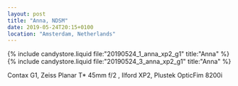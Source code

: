 ```yaml
---
layout: post
title: "Anna, NDSM"
date: 2019-05-24T20:15+0100
location: "Amsterdam, Netherlands"
---
```


{% include candystore.liquid file:"20190524_1_anna_xp2_g1" title:"Anna" %}
{% include candystore.liquid file:"20190524_3_anna_xp2_g1" title:"Anna" %}

Contax G1, Zeiss Planar T* 45mm f/2 , Ilford XP2, Plustek OpticFim 8200i

